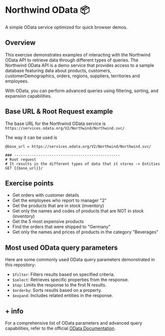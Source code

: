 # Northwind OData 📦
A simple OData service optimized for quick browser demos.

## Overview
This exercise demonstrates examples of interacting with the Northwind OData API to retrieve data through different types of queries. The Northwind OData API is a demo service that provides access to a sample database featuring data about products, customers, customerDemographics, orders, regions, suppliers, territories and employees. 

With OData, you can perform advanced queries using filtering, sorting, and expansion capabilities.

## Base URL & Root Request example
The base URL for the Northwind OData service is `https://services.odata.org/V2/Northwind/Northwind.svc/`

The way it can be used is
```http
@base_url = https://services.odata.org/V2/Northwind/Northwind.svc/

### ------------------------------------------------
# Root request 
# It results in the different types of data that it stores -> Entities
GET {{base_url}}/
```

## Exercise points
* Get orders with customer details
* Get the employees who report to manager "2"
* Get the products that are in stock (inventory)
* Get only the names and codes of products that are NOT in stock (inventory)
* Get the 5 most expensive products
* Find the orders that were shipped to "Germany"
* Get only the names and prices of products in the category "Beverages"

## Most used OData query parameters
Here are some commonly used OData query parameters demonstrated in this repository:
* `$filter`: Filters results based on specified criteria.
* `$select`: Retrieves specific properties from the response.
* `$top`: Limits the response to the first N results.
* `$orderby`: Sorts results based on a property.
* `$expand`: Includes related entities in the response.

## + info
For a comprehensive list of OData parameters and advanced query capabilities, refer to the official [OData Documentation](https://www.odata.org/).
